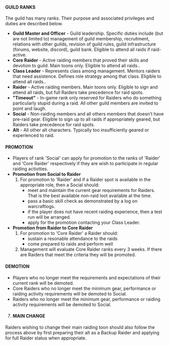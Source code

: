 
 #### GUILD RANKS
    

The guild has many ranks. Their purpose and associated privileges and duties are described below.

- **Guild Master and Officer**  - Guild leadership. Specific duties include (but are not limited to) management of guild membership, recruitment, relations with other guilds, revision of guild rules, guild infrastructure (forums, website, discord), guild bank. Eligible to attend all raids if raid-active.
- **Core Raider**  - Active raiding members that proved their skills and devotion to guild. Main toons only. Eligible to attend all raids..
- **Class Leader**  - Represents class among management. Mentors raiders that need assistence. Defines role strategy among that class. Eligible to attend all raids..
- **Raider**  - Active raiding members. Main toons only. Eligible to sign and attend all raids, but full Raiders take precedence for raid spots.
- **"Timeout"**  - In-game rank only reserved for Raiders who do something particularly stupid during a raid. All other guild members are invited to point and laugh.
- **Social**  - Non-raiding members and all others members that doesn't have pre-raid gear. Eligible to sign up to all raids if appropriately geared, but Raiders take precedence for raid spots.
- **Alt**  - All other alt characters. Typically too insufficiently geared or experienced to raid.

 #### PROMOTION
    

-   Players of rank 'Social' can apply for promotion to the ranks of 'Raider' and 'Core Raider' respectively if they are wish to participate in regular raiding activities.
-   **Promotion from Social to Raider**
    1.  For promotion to 'Raider' and if a Raider spot is available in the appropriate role, then a Social should:
        -   meet and maintain the current gear requirements for Raiders. That is the best available non-raid loot available at the time.
        -   pass a basic skill check as demonstrated by a log on warcraftlogs.
        -  if the player does not have recent raiding experience, then a test run will be arranged.
        -   apply for the promotion contacting your Class Leader.
-   **Promotion from Raider to Core Raider**
    1.  For promotion to 'Core Raider' a Raider should:
        -  sustain a resonable attendance to the raids
        -  come prepared to raids and perform well
    2.  Management will evaluate Core Raider ranks every 3 weeks. If there are Raiders that meet the criteria they will be promoted.

#### DEMOTION
    

-   Players who no longer meet the requirements and expectations of their current rank will be demoted.
- Core Raiders who no longer meet the minimum gear, performance or raiding activity requirements will be demoted to Social.
- Raiders who no longer meet the minimum gear, performance or raiding activity requirements will be demoted to Social.

7.  #### MAIN CHANGE
    
Raiders wishing to change their main raiding toon should also follow the process above by first preparing their alt as a Backup Raider and applying for full Raider status when appropriate.
<!--stackedit_data:
eyJoaXN0b3J5IjpbLTEwODgzNjEyNywxMjU0Mzg5NjIxXX0=
-->